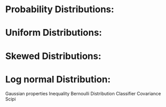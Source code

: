 # Probability Distributions:
# Uniform Distributions:
# Skewed Distributions:
# Log normal Distribution:
Gaussian properties
Inequality
Bernoulli Distribution
Classifier 
Covariance
Scipi
